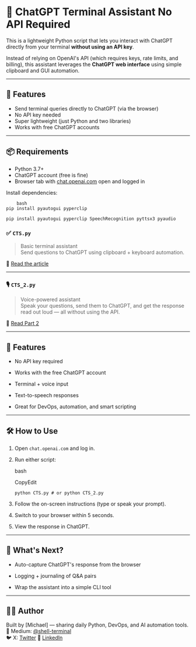 # 🧠 ChatGPT Terminal Assistant No API Required

This is a lightweight Python script that lets you interact with ChatGPT directly from your terminal **without using an API key**.

Instead of relying on OpenAI's API (which requires keys, rate limits, and billing), this assistant leverages the **ChatGPT web interface** using simple clipboard and GUI automation.

---


## 🚀 Features

- Send terminal queries directly to ChatGPT (via the browser)
- No API key needed
- Super lightweight (just Python and two libraries)
- Works with free ChatGPT accounts

---


## 📦 Requirements

- Python 3.7+
- ChatGPT account (free is fine)
- Browser tab with [chat.openai.com](https://chat.openai.com) open and logged in

Install dependencies:

```
    bash
pip install pyautogui pyperclip

pip install pyautogui pyperclip SpeechRecognition pyttsx3 pyaudio
```


### ✅ `CTS.py`

> Basic terminal assistant  
> Send questions to ChatGPT using clipboard + keyboard automation.

📰 [Read the article](https://medium.com/python-in-plain-english/build-a-chatgpt-terminal-assistant-with-python-no-api-required-e52b91953d38)

---

### 🎙️ `CTS_2.py`

> Voice-powered assistant  
> Speak your questions, send them to ChatGPT, and get the response read out loud — all without using the API.

📰 [Read Part 2](comingsoon)

---

## 🧠 Features

- No API key required
    
- Works with the free ChatGPT account
    
- Terminal + voice input
    
- Text-to-speech responses
    
- Great for DevOps, automation, and smart scripting
    

---

## 🛠️ How to Use

1. Open `chat.openai.com` and log in.
    
2. Run either script:
    
    bash
    
    CopyEdit
    
    `python CTS.py # or python CTS_2.py`
    
3. Follow the on-screen instructions (type or speak your prompt).
    
4. Switch to your browser within 5 seconds.
    
5. View the response in ChatGPT.
    

---

## 🧩 What's Next?

- Auto-capture ChatGPT's response from the browser
    
- Logging + journaling of Q&A pairs
    
- Wrap the assistant into a simple CLI tool
    

---

## 🧑‍💻 Author

Built by [Michael] — sharing daily Python, DevOps, and AI automation tools.  
📰 Medium: [@shell-terminal](https://medium.com/@shell-terminal)  
🐦 X: [Twitter](@michaeldev0ps)
🔗 [LinkedIn](https://www.linkedin.com/in/michaeldev0ps/)
